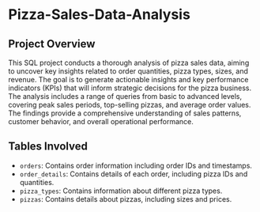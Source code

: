 # Pizza-Sales-Data-Analysis

## Project Overview

This SQL project conducts a thorough analysis of pizza sales data, aiming to uncover key insights related to order quantities, pizza types, sizes, and revenue. The goal is to generate actionable insights and key performance indicators (KPIs) that will inform strategic decisions for the pizza business. The analysis includes a range of queries from basic to advanced levels, covering peak sales periods, top-selling pizzas, and average order values. The findings provide a comprehensive understanding of sales patterns, customer behavior, and overall operational performance.

## Tables Involved

- `orders`: Contains order information including order IDs and timestamps.
- `order_details`: Contains details of each order, including pizza IDs and quantities.
- `pizza_types`: Contains information about different pizza types.
- `pizzas`: Contains details about pizzas, including sizes and prices.
